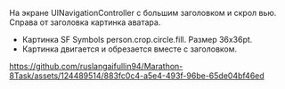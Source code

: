 На экране UINavigationController с большим заголовком и скрол вью. Справа от заголовка картинка аватара.

- Картинка SF Symbols person.crop.circle.fill. Размер 36x36pt.
- Картинка двигается и обрезается вместе с заголовком.


https://github.com/ruslangaifullin94/Marathon-8Task/assets/124489514/883fc0c4-a5e4-493f-96be-65de04bf46ed

